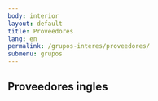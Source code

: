 ```yaml
---
body: interior
layout: default
title: Proveedores
lang: en
permalink: /grupos-interes/proveedores/
submenu: grupos
---
```


<section class="principal">
  <div class="container container--small" data-header-control>
    <h1 class="tit-letter">Proveedores ingles</h1>
  </div>
</section>
